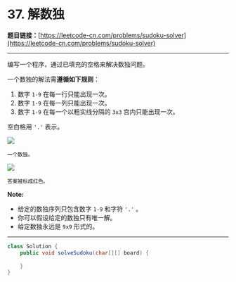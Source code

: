 # 37. 解数独

**题目链接：**[https://leetcode-cn.com/problems/sudoku-solver](https://leetcode-cn.com/problems/sudoku-solver)

---

<div class="content__1Y2H">
 <div class="notranslate">
  <p>编写一个程序，通过已填充的空格来解决数独问题。</p> 
  <p>一个数独的解法需<strong>遵循如下规则</strong>：</p> 
  <ol> 
   <li>数字&nbsp;<code>1-9</code>&nbsp;在每一行只能出现一次。</li> 
   <li>数字&nbsp;<code>1-9</code>&nbsp;在每一列只能出现一次。</li> 
   <li>数字&nbsp;<code>1-9</code>&nbsp;在每一个以粗实线分隔的&nbsp;<code>3x3</code>&nbsp;宫内只能出现一次。</li> 
  </ol> 
  <p>空白格用&nbsp;<code>'.'</code>&nbsp;表示。</p> 
  <p><img src="http://upload.wikimedia.org/wikipedia/commons/thumb/f/ff/Sudoku-by-L2G-20050714.svg/250px-Sudoku-by-L2G-20050714.svg.png"></p> 
  <p><small>一个数独。</small></p> 
  <p><img src="http://upload.wikimedia.org/wikipedia/commons/thumb/3/31/Sudoku-by-L2G-20050714_solution.svg/250px-Sudoku-by-L2G-20050714_solution.svg.png"></p> 
  <p><small>答案被标成红色。</small></p> 
  <p><strong>Note:</strong></p> 
  <ul> 
   <li>给定的数独序列只包含数字&nbsp;<code>1-9</code>&nbsp;和字符&nbsp;<code>'.'</code>&nbsp;。</li> 
   <li>你可以假设给定的数独只有唯一解。</li> 
   <li>给定数独永远是&nbsp;<code>9x9</code>&nbsp;形式的。</li> 
  </ul> 
 </div>
</div>

---

```java
class Solution {
    public void solveSudoku(char[][] board) {
        
    }
}
```